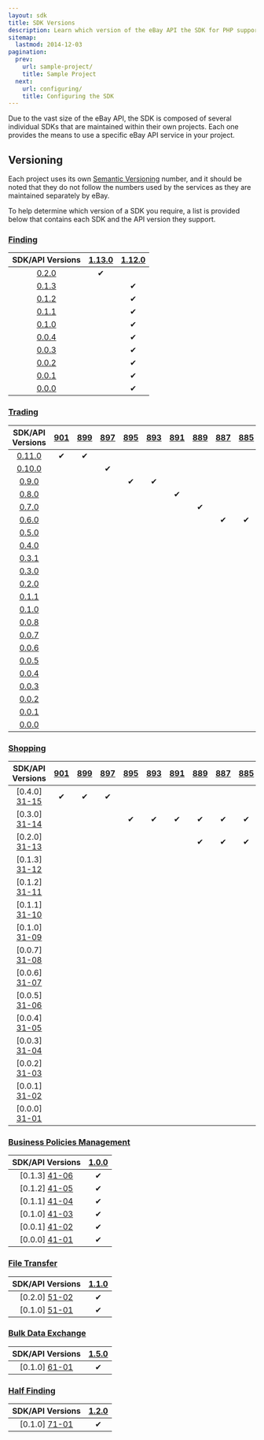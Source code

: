 ```yaml
---
layout: sdk
title: SDK Versions
description: Learn which version of the eBay API the SDK for PHP supports.
sitemap:
  lastmod: 2014-12-03
pagination:
  prev:
    url: sample-project/
    title: Sample Project
  next:
    url: configuring/
    title: Configuring the SDK
---
```

Due to the vast size of the eBay API, the SDK is composed of several individual SDKs that are maintained within their own projects. Each one provides the means to use a specific eBay API service in your project.

## Versioning

Each project uses its own [Semantic Versioning](http://semver.org/) number, and it should be noted that they do not follow the numbers used by the services as they are maintained separately by eBay.

To help determine which version of a SDK you require, a list is provided below that contains each SDK and the API version they support.

### <a id="finding"> </a>[Finding](https://github.com/davidtsadler/ebay-sdk-finding)

| SDK/API Versions | [1.13.0][12-02] | [1.12.0][12-01] |
|:----------------:|:---------------:|:---------------:|
| [0.2.0][11-10]   | &#10004;        |                 |
| [0.1.3][11-09]   |                 | &#10004;        |
| [0.1.2][11-08]   |                 | &#10004;        |
| [0.1.1][11-07]   |                 | &#10004;        |
| [0.1.0][11-06]   |                 | &#10004;        |
| [0.0.4][11-05]   |                 | &#10004;        |
| [0.0.3][11-04]   |                 | &#10004;        |
| [0.0.2][11-03]   |                 | &#10004;        |
| [0.0.1][11-02]   |                 | &#10004;        |
| [0.0.0][11-01]   |                 | &#10004;        |

### <a id="trading"> </a>[Trading](https://github.com/davidtsadler/ebay-sdk-trading)

| SDK/API Versions | [901][22-21] | [899][22-20] | [897][22-19] | [895][22-18] | [893][22-17] | [891][22-16] | [889][22-15] | [887][22-14] | [885][22-13] | [883][22-12] | [881][22-11] | [879][22-10] | [877][22-09] | [873][22-08] | [871][22-07] | [869][22-06] | [867][22-05] | [865][22-04] | [863][22-03] | [861][22-02] | [859][22-01] |
|:----------------:|:------------:|:------------:|:------------:|:------------:|:------------:|:------------:|:------------:|:------------:|:------------:|:------------:|:------------:|:------------:|:------------:|:------------:|:------------:|:------------:|:------------:|:------------:|:------------:|:------------:|:------------:|
| [0.11.0][21-22]  | &#10004;     | &#10004;     |              |              |              |              |              |              |              |              |              |              |              |              |              |              |              |              |              |              |              |
| [0.10.0][21-21]  |              |              | &#10004;     |              |              |              |              |              |              |              |              |              |              |              |              |              |              |              |              |              |              |
| [0.9.0][21-20]   |              |              |              | &#10004;     | &#10004;     |              |              |              |              |              |              |              |              |              |              |              |              |              |              |              |              |
| [0.8.0][21-19]   |              |              |              |              |              | &#10004;     |              |              |              |              |              |              |              |              |              |              |              |              |              |              |              |
| [0.7.0][21-18]   |              |              |              |              |              |              | &#10004;     |              |              |              |              |              |              |              |              |              |              |              |              |              |              |
| [0.6.0][21-17]   |              |              |              |              |              |              |              | &#10004;     | &#10004;     |              |              |              |              |              |              |              |              |              |              |              |              |
| [0.5.0][21-16]   |              |              |              |              |              |              |              |              |              |  &#10004;    |              |              |              |              |              |              |              |              |              |              |              |
| [0.4.0][21-15]   |              |              |              |              |              |              |              |              |              |              | &#10004;     |              |              |              |              |              |              |              |              |              |              |
| [0.3.1][21-14]   |              |              |              |              |              |              |              |              |              |              |              | &#10004;     |              |              |              |              |              |              |              |              |              |
| [0.3.0][21-13]   |              |              |              |              |              |              |              |              |              |              |              | &#10004;     |              |              |              |              |              |              |              |              |              |
| [0.2.0][21-12]   |              |              |              |              |              |              |              |              |              |              |              |              | &#10004;     |              |              |              |              |              |              |              |              |
| [0.1.1][21-11]   |              |              |              |              |              |              |              |              |              |              |              |              |              | &#10004;     | &#10004;     |              |              |              |              |              |              |
| [0.1.0][21-10]   |              |              |              |              |              |              |              |              |              |              |              |              |              | &#10004;     | &#10004;     |              |              |              |              |              |              |
| [0.0.8][21-09]   |              |              |              |              |              |              |              |              |              |              |              |              |              |              |              | &#10004;     |              |              |              |              |              |
| [0.0.7][21-08]   |              |              |              |              |              |              |              |              |              |              |              |              |              |              |              | &#10004;     |              |              |              |              |              |
| [0.0.6][21-07]   |              |              |              |              |              |              |              |              |              |              |              |              |              |              |              |              | &#10004;     |              |              |              |              |
| [0.0.5][21-06]   |              |              |              |              |              |              |              |              |              |              |              |              |              |              |              |              |              | &#10004;     | &#10004;     |              |              |
| [0.0.4][21-05]   |              |              |              |              |              |              |              |              |              |              |              |              |              |              |              |              |              |              |              | &#10004;     |              |
| [0.0.3][21-04]   |              |              |              |              |              |              |              |              |              |              |              |              |              |              |              |              |              |              |              |              | &#10004;     |
| [0.0.2][21-03]   |              |              |              |              |              |              |              |              |              |              |              |              |              |              |              |              |              |              |              |              | &#10004;     |
| [0.0.1][21-02]   |              |              |              |              |              |              |              |              |              |              |              |              |              |              |              |              |              |              |              |              | &#10004;     |
| [0.0.0][21-01]   |              |              |              |              |              |              |              |              |              |              |              |              |              |              |              |              |              |              |              |              | &#10004;     |

### <a id="shopping"> </a>[Shopping](https://github.com/davidtsadler/ebay-sdk-shopping)

| SDK/API Versions | [901][32-17] | [899][32-16] | [897][32-15] | [895][32-14] | [893][32-13] | [891][32-12] | [889][32-11] | [887][32-10] | [885][32-09] | [883][32-08] | [879][32-07] | [873][32-06] | [871][32-05] | [869][32-04] | [867][32-03] | [861][32-02] | [857][32-01] |
|:----------------:|:------------:|:------------:|:------------:|:------------:|:------------:|:------------:|:------------:|:------------:|:------------:|:------------:|:------------:|:------------:|:------------:|:------------:|:------------:|:------------:|:------------:|
| [0.4.0] [31-15]  | &#10004;     | &#10004;     | &#10004;     |              |              |              |              |              |              |              |              |              |              |              |              |              |              |
| [0.3.0] [31-14]  |              |              |              | &#10004;     | &#10004;     | &#10004;     | &#10004;     | &#10004;     | &#10004;     |              |              |              |              |              |              |              |              |
| [0.2.0] [31-13]  |              |              |              |              |              |              | &#10004;     | &#10004;     | &#10004;     |              |              |              |              |              |              |              |              |
| [0.1.3] [31-12]  |              |              |              |              |              |              |              |              |              | &#10004;     | &#10004;     | &#10004;     |              |              |              |              |              |
| [0.1.2] [31-11]  |              |              |              |              |              |              |              |              |              | &#10004;     | &#10004;     | &#10004;     |              |              |              |              |              |
| [0.1.1] [31-10]  |              |              |              |              |              |              |              |              |              | &#10004;     | &#10004;     | &#10004;     |              |              |              |              |              |
| [0.1.0] [31-09]  |              |              |              |              |              |              |              |              |              |              |              |              | &#10004;     |              |              |              |              |
| [0.0.7] [31-08]  |              |              |              |              |              |              |              |              |              |              |              |              |              | &#10004;     |              |              |              |
| [0.0.6] [31-07]  |              |              |              |              |              |              |              |              |              |              |              |              |              | &#10004;     |              |              |              |
| [0.0.5] [31-06]  |              |              |              |              |              |              |              |              |              |              |              |              |              |              | &#10004;     |              |              |
| [0.0.4] [31-05]  |              |              |              |              |              |              |              |              |              |              |              |              |              |              |              | &#10004;     |              |
| [0.0.3] [31-04]  |              |              |              |              |              |              |              |              |              |              |              |              |              |              |              | &#10004;     |              |
| [0.0.2] [31-03]  |              |              |              |              |              |              |              |              |              |              |              |              |              |              |              |              | &#10004;     |
| [0.0.1] [31-02]  |              |              |              |              |              |              |              |              |              |              |              |              |              |              |              |              | &#10004;     |
| [0.0.0] [31-01]  |              |              |              |              |              |              |              |              |              |              |              |              |              |              |              |              | &#10004;     |

### <a id="business"> </a>[Business Policies Management](https://github.com/davidtsadler/ebay-sdk-business-policies-management)

| SDK/API Versions | [1.0.0][42-01] |
|:----------------:|:--------------:|
| [0.1.3] [41-06]  | &#10004;       |
| [0.1.2] [41-05]  | &#10004;       |
| [0.1.1] [41-04]  | &#10004;       |
| [0.1.0] [41-03]  | &#10004;       |
| [0.0.1] [41-02]  | &#10004;       |
| [0.0.0] [41-01]  | &#10004;       |

### <a id="transfer"> </a>[File Transfer](https://github.com/davidtsadler/ebay-sdk-file-transfer)

| SDK/API Versions | [1.1.0][52-01] |
|:----------------:|:--------------:|
| [0.2.0] [51-02]  | &#10004;       |
| [0.1.0] [51-01]  | &#10004;       |

### <a id="exchange"> </a>[Bulk Data Exchange](https://github.com/davidtsadler/ebay-sdk-bulk-data-exchange)

| SDK/API Versions | [1.5.0][62-01] |
|:----------------:|:--------------:|
| [0.1.0] [61-01]  | &#10004;       |

### <a id="half"> </a>[Half Finding](https://github.com/davidtsadler/ebay-sdk-half-finding)

| SDK/API Versions | [1.2.0][72-01] |
|:----------------:|:--------------:|
| [0.1.0] [71-01]  | &#10004;       |

[11-10]: https://github.com/davidtsadler/ebay-sdk-finding/tree/0.2.0
[11-09]: https://github.com/davidtsadler/ebay-sdk-finding/tree/0.1.3
[11-08]: https://github.com/davidtsadler/ebay-sdk-finding/tree/0.1.2
[11-07]: https://github.com/davidtsadler/ebay-sdk-finding/tree/0.1.1
[11-06]: https://github.com/davidtsadler/ebay-sdk-finding/tree/0.1.0
[11-05]: https://github.com/davidtsadler/ebay-sdk-finding/tree/0.0.4
[11-04]: https://github.com/davidtsadler/ebay-sdk-finding/tree/0.0.3
[11-03]: https://github.com/davidtsadler/ebay-sdk-finding/tree/0.0.2
[11-02]: https://github.com/davidtsadler/ebay-sdk-finding/tree/0.0.1
[11-01]: https://github.com/davidtsadler/ebay-sdk-finding/tree/0.0.0

[12-02]: https://developer.ebay.com/DevZone/finding/ReleaseNotes.html#1.13.0
[12-01]: https://developer.ebay.com/DevZone/finding/ReleaseNotes.html#1.12.0

[21-23]: https://github.com/davidtsadler/ebay-sdk-trading/tree/0.12.0
[21-22]: https://github.com/davidtsadler/ebay-sdk-trading/tree/0.11.0
[21-21]: https://github.com/davidtsadler/ebay-sdk-trading/tree/0.10.0
[21-20]: https://github.com/davidtsadler/ebay-sdk-trading/tree/0.9.0
[21-19]: https://github.com/davidtsadler/ebay-sdk-trading/tree/0.8.0
[21-18]: https://github.com/davidtsadler/ebay-sdk-trading/tree/0.7.0
[21-17]: https://github.com/davidtsadler/ebay-sdk-trading/tree/0.6.0
[21-16]: https://github.com/davidtsadler/ebay-sdk-trading/tree/0.5.0
[21-15]: https://github.com/davidtsadler/ebay-sdk-trading/tree/0.4.0
[21-14]: https://github.com/davidtsadler/ebay-sdk-trading/tree/0.3.1
[21-13]: https://github.com/davidtsadler/ebay-sdk-trading/tree/0.3.0
[21-12]: https://github.com/davidtsadler/ebay-sdk-trading/tree/0.2.0
[21-11]: https://github.com/davidtsadler/ebay-sdk-trading/tree/0.1.1
[21-10]: https://github.com/davidtsadler/ebay-sdk-trading/tree/0.1.0
[21-09]: https://github.com/davidtsadler/ebay-sdk-trading/tree/0.0.8
[21-08]: https://github.com/davidtsadler/ebay-sdk-trading/tree/0.0.7
[21-07]: https://github.com/davidtsadler/ebay-sdk-trading/tree/0.0.6
[21-06]: https://github.com/davidtsadler/ebay-sdk-trading/tree/0.0.5
[21-05]: https://github.com/davidtsadler/ebay-sdk-trading/tree/0.0.4
[21-04]: https://github.com/davidtsadler/ebay-sdk-trading/tree/0.0.3
[21-03]: https://github.com/davidtsadler/ebay-sdk-trading/tree/0.0.2
[21-02]: https://github.com/davidtsadler/ebay-sdk-trading/tree/0.0.1
[21-01]: https://github.com/davidtsadler/ebay-sdk-trading/tree/0.0.0

[22-21]: http://developer.ebay.com/devzone/xml/docs/releasenotes.html#901
[22-20]: http://developer.ebay.com/devzone/xml/docs/releasenotes.html#899
[22-19]: http://developer.ebay.com/devzone/xml/docs/releasenotes.html#897
[22-18]: http://developer.ebay.com/devzone/xml/docs/releasenotes.html#895
[22-17]: http://developer.ebay.com/devzone/xml/docs/releasenotes.html#893
[22-16]: http://developer.ebay.com/devzone/xml/docs/releasenotes.html#891
[22-15]: http://developer.ebay.com/devzone/xml/docs/releasenotes.html#889
[22-14]: http://developer.ebay.com/devzone/xml/docs/releasenotes.html#887
[22-13]: http://developer.ebay.com/devzone/xml/docs/releasenotes.html#885
[22-12]: http://developer.ebay.com/devzone/xml/docs/releasenotes.html#883
[22-11]: http://developer.ebay.com/devzone/xml/docs/releasenotes.html#881
[22-10]: http://developer.ebay.com/devzone/xml/docs/releasenotes.html#879
[22-09]: http://developer.ebay.com/devzone/xml/docs/releasenotes.html#877
[22-08]: http://developer.ebay.com/devzone/xml/docs/releasenotes.html#873
[22-07]: http://developer.ebay.com/devzone/xml/docs/releasenotes.html#871
[22-06]: http://developer.ebay.com/devzone/xml/docs/releasenotes.html#869
[22-05]: http://developer.ebay.com/devzone/xml/docs/releasenotes.html#867
[22-04]: http://developer.ebay.com/devzone/xml/docs/releasenotes.html#865
[22-03]: http://developer.ebay.com/devzone/xml/docs/releasenotes.html#863
[22-02]: http://developer.ebay.com/devzone/xml/docs/releasenotes.html#861
[22-01]: http://developer.ebay.com/devzone/xml/docs/releasenotes.html#859

[31-15]: https://github.com/davidtsadler/ebay-sdk-shopping/tree/0.4.0
[31-14]: https://github.com/davidtsadler/ebay-sdk-shopping/tree/0.3.0
[31-13]: https://github.com/davidtsadler/ebay-sdk-shopping/tree/0.2.0
[31-12]: https://github.com/davidtsadler/ebay-sdk-shopping/tree/0.1.3
[31-11]: https://github.com/davidtsadler/ebay-sdk-shopping/tree/0.1.2
[31-10]: https://github.com/davidtsadler/ebay-sdk-shopping/tree/0.1.1
[31-09]: https://github.com/davidtsadler/ebay-sdk-shopping/tree/0.1.0
[31-08]: https://github.com/davidtsadler/ebay-sdk-shopping/tree/0.0.7
[31-07]: https://github.com/davidtsadler/ebay-sdk-shopping/tree/0.0.6
[31-06]: https://github.com/davidtsadler/ebay-sdk-shopping/tree/0.0.5
[31-05]: https://github.com/davidtsadler/ebay-sdk-shopping/tree/0.0.4
[31-04]: https://github.com/davidtsadler/ebay-sdk-shopping/tree/0.0.3
[31-03]: https://github.com/davidtsadler/ebay-sdk-shopping/tree/0.0.2
[31-02]: https://github.com/davidtsadler/ebay-sdk-shopping/tree/0.0.1
[31-01]: https://github.com/davidtsadler/ebay-sdk-shopping/tree/0.0.0

[32-17]: http://developer.ebay.com/DevZone/shopping/docs/ReleaseNotes.html#910
[32-16]: http://developer.ebay.com/DevZone/shopping/docs/ReleaseNotes.html#899
[32-15]: http://developer.ebay.com/DevZone/shopping/docs/ReleaseNotes.html#897
[32-14]: http://developer.ebay.com/DevZone/shopping/docs/ReleaseNotes.html#895
[32-13]: http://developer.ebay.com/DevZone/shopping/docs/ReleaseNotes.html#893
[32-12]: http://developer.ebay.com/DevZone/shopping/docs/ReleaseNotes.html#891
[32-11]: http://developer.ebay.com/DevZone/shopping/docs/ReleaseNotes.html#889
[32-10]: http://developer.ebay.com/DevZone/shopping/docs/ReleaseNotes.html#887
[32-09]: http://developer.ebay.com/DevZone/shopping/docs/ReleaseNotes.html#885
[32-08]: http://developer.ebay.com/DevZone/shopping/docs/ReleaseNotes.html#883
[32-07]: http://developer.ebay.com/DevZone/shopping/docs/ReleaseNotes.html#879
[32-06]: http://developer.ebay.com/DevZone/shopping/docs/ReleaseNotes.html#873
[32-05]: http://developer.ebay.com/DevZone/shopping/docs/ReleaseNotes.html#871
[32-04]: http://developer.ebay.com/DevZone/shopping/docs/ReleaseNotes.html#869
[32-03]: http://developer.ebay.com/DevZone/shopping/docs/ReleaseNotes.html#867
[32-02]: http://developer.ebay.com/DevZone/shopping/docs/ReleaseNotes.html#861
[32-01]: http://developer.ebay.com/DevZone/shopping/docs/ReleaseNotes.html#857

[41-06]: https://github.com/davidtsadler/ebay-sdk-business-policies-management/tree/0.1.3
[41-05]: https://github.com/davidtsadler/ebay-sdk-business-policies-management/tree/0.1.2
[41-04]: https://github.com/davidtsadler/ebay-sdk-business-policies-management/tree/0.1.1
[41-03]: https://github.com/davidtsadler/ebay-sdk-business-policies-management/tree/0.1.0
[41-02]: https://github.com/davidtsadler/ebay-sdk-business-policies-management/tree/0.0.1
[41-01]: https://github.com/davidtsadler/ebay-sdk-business-policies-management/tree/0.0.0

[42-01]: http://developer.ebay.com/DevZone/business-policies/ReleaseNotes.html#1.0.0

[51-02]: https://github.com/davidtsadler/ebay-sdk-file-transfer/tree/0.2.0
[51-01]: https://github.com/davidtsadler/ebay-sdk-file-transfer/tree/0.1.0

[52-01]: http://developer.ebay.com/DevZone/file-transfer/ReleaseNotes.html#1.1.0

[61-01]: https://github.com/davidtsadler/ebay-sdk-bulk-data-exchange/tree/0.1.0

[62-01]: http://developer.ebay.com/DevZone/bulk-data-exchange/ReleaseNotes.html#1.5.0

[71-01]: https://github.com/davidtsadler/ebay-sdk-half-finding/tree/0.1.0

[72-01]: http://developer.ebay.com/DevZone/half-finding/ReleaseNotes.html#1.2.0
